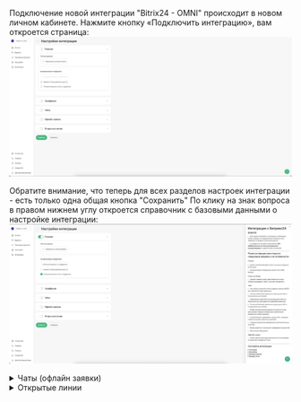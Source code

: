 Подключение новой интеграции "Bitrix24 - OMNI" происходит в новом личном кабинете.
Нажмите кнопку «Подключить интеграцию», вам откроется страница:
![](media/image1.png)

Обратите внимание, что теперь для всех разделов настроек интеграции - есть только одна общая кнопка "Сохранить"
По клику на знак вопроса в правом нижнем углу откроется справочник с базовыми данными о настройке интеграции:
![](media/image2.png)

[//]: # (Добавьте портал, с которым будете работать кликнув по кнопке "Добавить учетные данные".)

[//]: # (Если вы подключались ранее через Bitrix24, портал будет выбран автоматически. В примере ниже курсор наведен на созданный автоматически [comagic.bitrix24.ru]&#40;http://comagic.bitrix24.ru/&#41;:)

[//]: # ()
[//]: # (При добавлении или редактировании через «шестеренку», откроется контекстное меню:)

[//]: # ()
[//]: # (В поле «Название» задайте произвольное наименование портала, чтобы отличать его от других, если порталов будет несколько.)

[//]: # («Домен портала» - вставьте свой домен с «https://» и нажмите "Сохранить".)

[//]: # (Включите переключатель "Главная" и нажмите "Сохранить".)

[//]: # (![]&#40;media/image3.png&#41;)


[//]: # (Далее нужно будет выбрать в настройках телефонии, чатов, офлайн заявок или "Открытых линий" в каждом разделе ваш портал и "Сохранить".)

[//]: # (<details>)

[//]: # (<summary>Телефония</summary>)

[//]: # ()
[//]: # (# Настройки интеграции)

[//]: # (Далее рассмотрим доступный функционал новой телефонии. На рисунках ниже видны все настройки:)

[//]: # (![]&#40;media/image4.png&#41;)

[//]: # (![]&#40;media/image5.png&#41;)

[//]: # ()
[//]: # (#### Вы можете пользоваться Softohone как в веб-версии, так и использовать расширение Chrome для звонков, просто установив его в ваш браузер через магазин Google Chrome.)

[//]: # (## Настройка "Учетные данные")

[//]: # (В данном разделе, при клике на кнопку "Подключить учетную запись" вы подключаете ваш портал Bitrix24.)

[//]: # (![]&#40;media/image6.png&#41;)

[//]: # (При клике открывается окно на рисунке ниже, где вы можете указать ваш портал Bitrix24, например: https://your-portal-name.bitrix24.ru/ и в поле название указываете понятное вам наименование вашей интеграции:)

[//]: # (![]&#40;media/image7.png&#41;)

[//]: # (## Настройка "Основное")

[//]: # (### Раздел "Обработка звонков")

[//]: # (Рассмотрим ниже весь функционал раздела "Обработка звонков":)

[//]: # (![]&#40;media/image8.png&#41;)

[//]: # (#### "Использовать другую телефонию")

[//]: # (Данный функционал работает так, что мы переадресовываем звонки в другую телефонию, где уже есть интеграция с CRM. Например у клиента своя АТС, а вся обработка звонков и логика на их стороне. Из такой логики выходит, что мы не создаем сущности, а обновляем только те, что создала другая интеграция.)

[//]: # (![]&#40;media/image9.png&#41;)

[//]: # (Как будет работать, примеры:)

[//]: # ()
[//]: # (* У клиента уже есть существующая сделка и контакт, либо лид - при звонке если происходит любое изменение в сделке, то после этого мы обновляем доп. поля, но обновляем только в тех сущностях, в которых были произведены изменения во время звонка.)

[//]: # (* У клиента уже есть существующая сделка и контакт, либо лид - при звонке, если изменений не было никаких в сущностях - то ничего не обновляем.)

[//]: # (* Дело обновить не возможно и мы ничего с ним не делаем в этих кейсах.)

[//]: # (* Если у клиента сущностей нет вообще, то мы ничего не создаем, но события регистрируем.)

[//]: # (* В Bitrix24 есть поле: "ID первой коммуникации". Если это поле пустое в измененных сущностях, то мы его пробрасываем в сущность, то есть заполняем его последним полученным значением.)

[//]: # ( )
[//]: # (При включении данной функции, вся основная функциональность телефонии будет деактивирована, пример на картинке ниже:)

[//]: # (![]&#40;media/image10.png&#41;)

[//]: # (#### "Переадресация на персонального менеджера из CRM")

[//]: # (При включении данной функции начинает работать сценарий "переадресации на ПМ из CRM", который вы установите в настройках сценария вашего SIP клиента в старом ЛК.)

[//]: # (![]&#40;media/image11.png&#41;)

[//]: # (При выключении данной функции - "переадресация на ПМ из CRM" такой сценарий срабатывать не будет, и звонок клиента будет завершен.)

[//]: # (Все остальные сценарии переадресации будут работать при выключенной функции "переадресация на ПМ из CRM" в настройках новой интеграции.)

[//]: # (![]&#40;media/image12.png&#41;)

[//]: # (#### "Создавать лид/сделку для всех входящих звонков")

[//]: # (При включении этой функции на все входящие звонки будет создаваться лид, либо сделка/контакт/компания, в зависимости от режима CRM.)

[//]: # (![]&#40;media/image13.png&#41;)

[//]: # (При первичном входящем звонке - будет создаватьсялид, либо сделка/контакт/компания)

[//]: # (При повторном звонке будет создаваться лид, либо сделка/контакт/компания в случае если старые сущности в завершенном статусе.)

[//]: # (Дело при этом будет создаваться для пропущенных звонков всегда со статусом "Не выполненное", а для успешных звонков со статусом "Выполнено")

[//]: # (Если в сущности есть "не выполненное" дело, и далее происходит успешный входящий звонок, то "не выполненное" предыдущее дело получит статус "Обработано".)

[//]: # (#### "Создавать лид/сделку для всех исходящих звонков")

[//]: # (Данная настройка работает аналогично настройке выше: "Создавать лид/сделку для всех входящих звонков")

[//]: # (![]&#40;media/image14.png&#41;)

[//]: # (#### "Обновлять ответственного через")

[//]: # (В данной настройке можно регулировать промежуток времени, через который должны произойти смена ответственного в лиде, или сделке/контакте/компании. После того как мы меняем ответственного, сразу же добавляем дело уже с этим ответственным. То есть сначала создается сущность с ответственным по умолчанию, и далее, спустя выбранное время уже обновляем ответственного и добавляем дело.)

[//]: # (![]&#40;media/image15.png&#41;)

[//]: # (#### "Передавать виртуальные номера как источник обращения")

[//]: # (При включении данной настройки, передаем наш виртуальный номер в поле "Дополнительно об источнике" Bitrix24)

[//]: # (![]&#40;media/image16.png&#41;)

[//]: # (поле "Дополнительно об источнике" в Bitrix24:)

[//]: # (![]&#40;media/image17.png&#41;)

[//]: # (Примеры:)

[//]: # (* Входящий/исходящий потерянный/успешный звонок → в поле "Дополнительно об источнике" укажем номер виртуального номера на который звонили, либо с которого был исход)

[//]: # (* С трансфером входящий/исходящий потерянный/успешный → записываем в поле "Дополнительно об источнике" первый виртуальный номер, который принял звонок)

[//]: # (#### "Фильтровать звонки")

[//]: # (При включении этой опции можно настроить правила фильтрации входящих звонков.)

[//]: # (* По умолчанию все звонки пропускаются без фильтрации.)

[//]: # (* Если добавлено хотя бы одно условие, система будет обрабатывать только те звонки, которые ему соответствуют.)

[//]: # ()
[//]: # (Как использовать:)

[//]: # (1. Активируйте чек-бокс.)

[//]: # (2. Добавьте нужные условия &#40;например, номер телефона, тип звонка или источник&#41;.)

[//]: # (3. Только подходящие под условия звонки будут учитываться в дальнейшей обработке.)

[//]: # (![]&#40;media/image18.png&#41;)

[//]: # (ВНИМАНИЕ! У вас установлен один или несколько фильтров на входящие звонки из списка: "Сотрудник", "Выбранная посетителем группа" или "Последняя операция сценария":При данном фильтре вызов может быть зарегистрирован в Bitrix24 только после принятия звонка сотрудником, а значит пропущенные звонки не будут зарегистрированы в Bitrix24.)

[//]: # ()
[//]: # (Фильтрация содержит параметры, условия и значение. Для гибкой настройки фильтрации звонков их можно формировать по группам через логическое И / ИЛИ.)

[//]: # ()
[//]: # (Для входящих звонков есть параметры:)

[//]: # (1. Виртуальный номер)

[//]: # (2. Последняя операция сценария)

[//]: # (3. Сценарий ВАТС)

[//]: # (4. Выбранная посетителем группа)

[//]: # (5. Сотрудник)

[//]: # (6. Рекламная кампания)

[//]: # (7. Первая рекламная кампания)

[//]: # (8. Сайт)

[//]: # (9. Источник)

[//]: # ()
[//]: # (Условия:)

[//]: # ()
[//]: # (1. Включить - выбирая включить, вы обрабатываете все входящие звонки подпадающие под выбранные условия.)

[//]: # (2. Исключить - выбирая исключить, вы исключаете все входящие звонки подпадающие под выбранные условия.)

[//]: # (![]&#40;media/image19.png&#41;)

[//]: # ()
[//]: # (Для исходящих звонков есть параметры:)

[//]: # (1. Виртуальный номер)

[//]: # (2. Сотрудник)

[//]: # ( )
[//]: # (Условия:)

[//]: # (1. Включить - выбирая включить, вы обрабатываете все исходящие звонки подпадающие под выбранные условия.)

[//]: # (2. Исключить - выбирая исключить, вы исключаете все исходящие звонки подпадающие под выбранные условия.)

[//]: # (![]&#40;media/image20.png&#41;)

[//]: # ( )
[//]: # (### Раздел "Звонки по клику из CRM")

[//]: # ()
[//]: # (Данный функционал позволяет использовать звонки по клику на номер телефона из Bitrix24.)

[//]: # (* Чек-бокс "Использовать" - активирует функциональность интеграции, которая позволяет сотрудникам совершать исходящие звонки при клике на номер в личном кабинете Bitrix24. При выключении, поле "Номер для исходящего звонка по клику" и чек-бокс "Переопределять АОН для исходящих звонков" деактивируются автоматически.)

[//]: # (* Поле "Номер для исходящего звонка по клику" является обязательным при включении функции "Звонки по клику")

[//]: # (* Чек-бокс "Переопределять АОН для исходящих звонков" - для исходящих звонков по клику на номер отображать клиенту только выбранный номер в параметре "Номер для звонка по клику". Если чек-бокс выключен, то номер клиенту будет показан тот, что установлен в настройках SIP, либо в настройках приложения телефонии в Bitrix24.)

[//]: # (![]&#40;media/image21.png&#41;)

[//]: # (### Раздел "Обратный звонок")

[//]: # ()
[//]: # (При включении чек-бокса "Использовать" укажите номер телефона, на который будут поступать звонки от посетителей сайта при использовании обратной формы.)

[//]: # (Поле "Номер для исходящего звонка" обязательное, звонить на номер из настроек интеграции будет только в случае, если не смогли найти сотрудника сопоставленного, или если сотрудник без сипа.)

[//]: # (![]&#40;media/image22.png&#41;)

[//]: # ()
[//]: # (Настройка обратной формы в Bitrix24 находится в "Контакт-центре" → "Обратная форма":)

[//]: # (![]&#40;media/image23.png&#41;)

[//]: # (### Раздел "Запись разговора")

[//]: # ()
[//]: # (При активации "Передавать записи разговора" записи будут передаваться в Bitrix24. В зависимости от размера файла запись может загрузиться с задержкой после завершения звонка. При выключении - деактивируется чек-бокс ниже "Создавать дело и передавать записи, если настроены определенные фильтры")

[//]: # (При включении "Создавать дело и передавать записи, если настроены определенные фильтры" - в случае, если настроен один из фильтров: по операции сценария, фильтр по сотруднику - то дело и запись звонка будут передаваться в сущность в зависимости от данной настройки.)

[//]: # ()
[//]: # (Например:)

[//]: # (* Включить «передавать записи, если настроен фильтр по операции сценария» = если есть фильтр по сотруднику&#40;Включен&#41; и включена данная функция, то запись и дело в сущности создается. Если тоже самое только фильтр по сотруднику &#40;Исключен&#41;, то не создадим.)

[//]: # (* Выключена «передавать записи, если настроен фильтр по операции сценария» = есть фильтр по сотруднику&#40;Включен&#41;, то даже если включена «Передавать записи разговора» - то записи разговора и дела в сущности не будет. Если все тоже самое, но нет фильтра по сотруднику, то запись разговора передадим.)

[//]: # (![]&#40;media/image24.png&#41;)

[//]: # ()
[//]: # (### Радел "Открытые линии")

[//]: # (При включении «Добавлять сообщение о совершенном звонке сотруднику в чат» сообщение появляется в чате в Bitrix24 при успешном/неуспешном входящем звонке в Bitrix24, находится в уведомлениях, где видно чат по номеру по конкретному сотруднику.)

[//]: # (![]&#40;media/image25.png&#41;)

[//]: # (Пример отображения уведомления о звонке:)

[//]: # (![]&#40;media/image26.png&#41;)

[//]: # (## Настройка "Шаблоны")

[//]: # ()
[//]: # (![]&#40;media/image27.png&#41;)

[//]: # (Доступна гибкая настройка для входящих/исходящих вызовов с выбором отдельного шаблона для каждой сущности:)

[//]: # (![]&#40;media/image28.png&#41;)

[//]: # (При клике на кнопку + доступен выбор переменных для использования их в названии:)

[//]: # (![]&#40;media/image29.png&#41;)

[//]: # (Также можно настроить уже известный вам фильтр с логическими настройками И / ИЛИ и параметрами:)

[//]: # (![]&#40;media/image30.png&#41;)

[//]: # (При клике на кнопку с глазом можно посмотреть как будет выглядеть итоговый шаблон:)

[//]: # (![]&#40;media/image31.png&#41;)

[//]: # (Данные настройки не обязательные, и если не указаны шаблоны, то будет использоваться универсальный шаблон для каждой не заданной комбинации параметров.)

[//]: # ()
[//]: # (Для входящих:)

[//]: # (* "Входящий звонок на номер {{contact_phone_number}} из приложения {{app_name}}")

[//]: # ()
[//]: # (Для исходящих:)

[//]: # (* "Исходящий звонок на номер {{contact_phone_number}} из приложения {{app_name}}")

[//]: # (## Настройка "Воронки")

[//]: # (Поля с стадиями по умолчанию - то куда будут попадать все сущности при входящих/исходящих звонках.)

[//]: # (![]&#40;media/image32.png&#41;)

[//]: # (Далее идут поля для гибкой настройки воронок и стадий при входящих/исходящих звонках:)

[//]: # (При их добавлении, данные поля являются обязательными.)

[//]: # (![]&#40;media/image33.png&#41;)

[//]: # ()
[//]: # (При клике на круглую кнопку воронки откроются уже знакомые вам параметры и условия фильтрации:)

[//]: # (* При выборе параметра с условием "Включить" - для звонков подпадающих под условия фильтра будет выбрана воронка/стадия выбранная в этом фильтре. Все остальные звонки получат воронку/стадию по умолчанию.)

[//]: # (* При выборе параметра с условием "Исключить" - для звонков подпадающих под условия фильтра будет выбрана воронка/стадия по умолчанию. Все остальные звонки получат воронку/стадию выбранную в фильтре.)

[//]: # (![]&#40;media/image34.png&#41;)

[//]: # ()
[//]: # (## Настройка "Ответственные")

[//]: # (Для данного раздела поля с ответственными по умолчанию - обязательные.)

[//]: # (В поле для исходящих звонков указан ответственный по умолчанию, в случае, если ответственный не найден в системе.)

[//]: # (В поле для входящих звонков указан сотрудник, который будет назначен ответственным за сущность в случае пропущенного входящего звонка.)

[//]: # (![]&#40;media/image35.png&#41;)

[//]: # (Для входящих звонков доступна гибкая настройка установки ответственных с применением фильтрации:)

[//]: # (![]&#40;media/image36.png&#41;)

[//]: # ()
[//]: # (Рассмотрим примеры, когда звонок первичный:)

[//]: # (* Исходящий, сотрудник не найден = в лид и в дело ставим ответственного по умолчанию, указанного в настройках интеграции.)

[//]: # (* Исходящий, если сотрудник найден = в лиде и в деле ответственный тот кто делает исходящий звонок.)

[//]: # (* Входящий пропущенный &#40;без фильтров&#41; = за лид и дело ответственный тот, кто в поле по умолчанию.)

[//]: # (* Входящий успешный = за лид и дело ответственный тот, кто принял звонок, и в зависимости от настроек первый или последний разговаривающий.)

[//]: # (* Входящий звонок &#40;с фильтром&#41; или пропущенный входящий на номер из фильтра = если звонок первичный, то создаем сущность и дело на того, кто указан в фильтре. Если есть старая сущность, то ставим на пропущенный входящий в дело того кто ответственный в старой сущности, тк есть приоритеты: самое важное - старая сущность, далее сотрудник которому звонят, потом смотрим фильтры, потом по умолчанию. Но если кто-то ответил на повторный звонок, то ставим того ответственного за дело того, кто ответил лиду.)

[//]: # ( )
[//]: # (Рассмотрим примеры, когда звонок повторный:)

[//]: # (* Входящий с фильтром + повторный пропущенный входящий на номер из фильтра = т.к. есть старый лид, а у него приоритет, поэтому дело ставится на того, кто в старом лиде ответственный.)

[//]: # (* Входящий с фильтром + повторный пропущенный входящий на номер из НЕ фильтра = тк есть старый лид, а у него приоритет, поэтому дело ставится на того кто в старом лиде ответственный.)

[//]: # (* Входящий с фильтром + пропущенный входящий на другой номер из фильтра = тк есть старый лид, а у него приоритет, поэтому дело ставится на того кто в старом лиде ответственный.)

[//]: # (* Входящий с фильтром + успешный повторный входящий на номер из фильтра = ответственный  в сущности и в деле тот кто принял звонок. Если повторный звонок - то на том кто разговаривал последний/первый в зависимости от настроек)

[//]: # ( )
[//]: # (Также, существует приоритеность выставления ответственных по сортировке "Контакт" - "Компания" - "ЛИД"/"Сделка", где Контакт имеет наивысший приоритет:)

[//]: # (* Есть Контакт, Компания и Сделка = берем ответственного с Контакта, если сделка закрыта то создаем новую сделку на того кто в контакте, не смотря на то что звонили на другого сотрудника.)

[//]: # (* Есть Компания и Сделка = берем ответственного с Компании если звонок пропущенный. Если успешный то ставим того кто говорил.)

[//]: # (* Есть только Сделка = берем ответственного со сделки.)

[//]: # (* Есть Сделка и Контакт = берем с контакта при пропущенном, создается дело в контакте и в сделке. При успешном тот кто разговаривал.)

[//]: # (* Есть Лид, контакт, Сделка и Компания = берем в дело ответственного из контакта и ставим на пропущенный в дело его. При успешном ответственный тот, кто говорил.)

[//]: # (* Есть Лид и Контакт = берем ответственного с контакта, в деле ответственный тот кто в контакте, если звонок был неудачный. Если звонок успешный, то в деле у нас ответственный тот, кто разговаривал в зависимости от настроек первый/последний.)

[//]: # (* Есть Лид = берем с лида ответственного и ставим его в новую сделку. В дело же ставим того кто разговаривал, либо если звонок неуспешный то ставим того же, кто стоит в лиде.)

[//]: # ()
[//]: # (## Настройка "Доп. поля")

[//]: # (Передавайте параметры обращения в карточку лида, сделки или контакта. Такими параметрами могут быть: источник звонка, название рекламной кампании и многое другое. Для этого укажите название полей из Bitrix24 и какие параметры коммуникации вы хотели бы передавать.)

[//]: # ()
[//]: # (В списке доступных полей отображаются только поля с типом «Текст».)

[//]: # (* Если переключатель "Обновлять всегда" выключен, то поля будут заполняться только при автоматическом создании "Лида".)

[//]: # (* Если "Обновлять всегда" включен, то данные будут обновляться в первой найденной сущности по приоритету "Контакт", "Компания", "Лид".)

[//]: # (![]&#40;media/image37.png&#41;)

[//]: # (# Сценарии звонков)

[//]: # (Для работы доступны все сценарии звонков, которые вы можете настроить в старом ЛК "Виртуальная АТС" → "Сценарии":)

[//]: # (![]&#40;media/image38.png&#41;![]&#40;media/image39.png&#41;![]&#40;media/image40.png&#41;)

[//]: # (# Проблемы с которыми вы можете столкнуться и как их решить)

[//]: # ()
[//]: # (1. Если при звонках не создаются сущности, проверьте настройки интеграции по созданию сущностей и фильтры &#40;возможно стоит исключающий фильтр для определенных звонков&#41;:)

[//]: # (Также убедитесь, что установлены ответственные по умолчанию в настройках интеграции)

[//]: # (![]&#40;media/image41.png&#41;)

[//]: # (2. Если создаются дубли сущностей, стоит проверить настройку в вашем Bitrix24 если включена, то выключить:)

[//]: # (![]&#40;media/image42.png&#41;)

[//]: # (3. Если поля с ответственными или воронки пустые, то выполните синхронизацию сотрудников вручную нажав кнопку "Синхронизировать сотрудников", а в случае с воронками, попробуйте обновить авторизацию нажав круглую стрелочку:)

[//]: # (![]&#40;media/image43.png&#41;)

[//]: # ()
[//]: # (</details>)

<details>
<summary>Чаты (офлайн заявки)</summary>

# Настройки чатов

Добавьте портал, с которым будете работать кликнув по кнопке "Добавить учетные данные".
Если вы подключались ранее через Б24, портал будет выбран автоматически. В примере ниже курсор наведен на созданный автоматически [comagic.bitrix24.ru](http://comagic.bitrix24.ru):

При добавлении или редактировании через «шестеренку», откроется контекстное меню:

В поле «Название» задайте произвольное наименование портала, чтобы отличать его от других, если порталов будет несколько.
«Домен портала» - вставьте свой домен с «https://» и нажмите "Сохранить".
Включите переключатель "Главная" и нажмите "Сохранить".
![](media_chats/image1.png)

Чуть позже нужно будет выполнить аналогичное действие в настройках чатов, офлайн заявок или "Открытых линий"(если работаете с ними) чтобы все компоненты заработали.
На вкладке "Чаты" и "Офлайн заявки" выберите нужный аккаунт, включите переключатель, и переходите к настройке:
![](media_chats/image2.png)![](media_chats/image3.png)

## Синхронизация сотрудников

Доступный функционал:
1. Ручная синхронизация по кнопке - при нажатии около 5 минут происходит синхронизация сотрудников
2. Чек-бокс "Импорт статусов" - при включении, один раз в 20 минут будет проверять и обновлять статусы синхронизированных сотрудников в личном кабинете.
3. Чек-бокс "Синхронизация всех сотрудников" - при включении, синхронизация будет происходить раз в 24ч автоматически. Вы можете выбрать конкретных сотрудников в поле "Список сотрудников для синхронизации", которые будут синхронизированы для этой интеграции. Если ничего не выбрано - будут синхронизированы все сотрудники.
![](media_chats/image4.png)
# Настройка создания сущностей в Б24

Включите настройку «Создавать Лиды/Сделки/Контакты»:
![](media_chats/image5.png)

## Каналы чатов

Поле «Каналы чатов»  отвечает за то, какие каналы будет обрабатывать интеграция. К примеру, нам не нужен канал Telegram, но нужен WhatsApp. Тогда мы выберем нужный нам канал, а тот, который не хотим передавать в Б24, не станем отмечать:
![](media_chats/image6.png)

Для коммуникации с клиентом поддерживаются следующие каналы:
* Whatsapp
* Telegram bot
* Telegram privat
* WABA
* Avito
* Vk
* Email
* Web chat
* SMS

## Ответственные
Выберите ответственного по умолчанию и при желании, настройте фильтр ответственных по условиям.
Пример:
Пример: Если в «Фильтре ответственных за чаты» выбраны условия фильтрации по сайту, то приходящие с выбранного сайта запросы от клиентов будут назначены на ответственного, указанного в блоке фильтра, а не ответственного по умолчанию. Запросы с других сайтов будут назначены на ответственного по умолчанию.

## Создание сущностей

Выберите, какие сущности создавать при первичных и повторных обращениях. Чаты привязываются к Лидам и Сделкам в Б24, поэтому для первичных обращений нужно обязательно выбрать что создавать при первичном обращении.
Для повторных обращений можно выбрать: как просто «Дело» или ничего не выбирать при повторном обращении, тогда повторные чаты попадут в первую найденную сущность, которая связана с коммуникацией.
 «Приоритет добавления комментариев» нужен для того, чтобы сотрудник мог определиться, в какую сущность ему надо передать чаты повторных обращений. Активируется, если при повторном обращении ничего не выбрать или выбрать только Дело.
Пример:

Клиент хочет подгружать чаты только при повторных обращениях, так как переезжает в UIS из другого сервиса. Ему важно продолжать работать со старыми сущностями и не плодить дубли. В настройках повторных обращений он ничего не выбрал.
По его бизнес-логике, ему нужно в первую очередь добавлять комментарии в сделку, так как лиды он использует как «мусорную» сущность для поступающих заявок, а потом сортирует их по воронкам в сделках. В этом случае, клиенту нужно выставить в настройках приоритет «В сделки». Тогда мы будем в первую очередь искать сделки и добавлять туда комментарий. Если сделка будет не найдена – будем искать Лид → Контакт/Компанию. Если ничего не найдем, значит это первичное обращение, которое отработаем по соответствующей логике из настроек.
Если же клиент выбрал «В оба», то мы найдем связанную Сделку и Лид, а затем добавим комментарий с чатом в обе сущности. Важно помнить, что это актуально для самой «свежей» сделки и лида. Если у клиента много сделок и лидов с одним и тем же клиентом, то мы не будем понимать, куда положить чат.

## Распределение по воронкам

В разделе "Воронки" можно гибко настроить, куда будут попадать первичные/повторные сущности в Б24. Для повторных обращений находится точно такая же форма как и для первичных.
* При выборе в "Основном" разделе создание только Лида - будет активно только поле "Стадия лида по умолчанию" в разделе "Воронки"
* При выборе в "Основном" разделе создание только Сделок - будут активны только поля "Воронка сделки\*" и "Стадия сделки по-умолчанию\*" в разделе "Воронки"
* При выборе в "Основном" разделе создание Лида + Сделки - будут активны все поля в разделе "Воронки"
![](media_chats/image7.png)
«Фильтр воронок чатов для первичного/повторного обращения» необходим для распределения обращений по воронкам. Нажмите «Добавить» и выберите, на какой стадии должен появляться лид, и в какой воронке и стадии окажется сделка, если запрос соответствует условиям:
![](media_chats/image8.png)
Нажмите на иконку воронки слева от поля и в открывшемся окне, выберите вариант «И». У вас появятся поля с различными параметрами для гибкой фильтрации входящих обращений:
![](media_chats/image9.png)
В поле «Параметр» выберите параметры фильтрации входящих чатов:

Если канал имеет условие "Разрешен", то для всех запросов с этого канала создаваемые Лиды и Сделки будут иметь Стадию/Воронку/Этап, указанную в этом фильтре. Чаты из других каналов попадут в Стадию/Воронку/Этап по умолчанию, которые вы выберите здесь:

Если канал имеет условие "Запрещен", то для чатов с этого канала создаваемые Лиды/Сделки будут иметь Стадию/Воронку/Этап, указанную по умолчанию.
Аналогична настройка и для повторных обращений.
Начало чата: сообщения чата будут подгружаться в комментарий Лида/Сделки в режиме онлайн.
Завершение чата: переписка будет подгружена в Лид/Сделку после завершения диалога.
![](media_chats/image10.png)
Отправить уведомления о создании лида или сделки: отправляет уведомление в специальное окно Б24, в котором будет содержаться ссылка на созданные сущности. Уведомление создается исключительно на созданную сущность, а не новое сообщение по причинам лимитов API запросов в Б24 (не хотим отправить клиента в блок Б24) и ряду иных соображений технического характера.
![](media_chats/image11.png)
Дополнительно сохранять комментарии в контакт/компанию: включите, если хотите дублировать комментарии с чатами в найденный контакт/компанию.
![](media_chats/image12.png)
Если нужно добавлять комментарии в уже закрытые лиды и сделки, включите настройку «Добавлять данные к закрытым лидам/сделкам»:
![](media_chats/image13.png)
Если у вас много открытых и закрытых Лидов/Сделок, то комментарий с чатом попадет в последние активные сделки.
Если все Лиды/Сделки закрыты, и нет условий для создания Лида/Сделки, то комментарий с чатом попадет в последний закрытый Лид/Сделку.
Важно!
Интеграция с офлайн заявками настраивается так же, как и с чатами.

# Остальные настройки
В разделе "Фильтры" можно фильтровать передачу чатов и заявок.
![](media_chats/image14.png)
В этой настройке тоже используется принцип Разрешения/Запрета, который влияет на создание Лидов/Сделок в Б24.
![](media_chats/image15.png)

## Шаблоны названий сущностей
Настройка для выбора названий для создаваемой сущности. Через кнопку "+" доступны переменные, которые будут использоваться в создаваемых сущностях Б24.
Кнопка с глазом покажет как это будет выглядеть в конечном результате.
А кнопка круглой стрелочкой вернет последний сохраненный вами шаблон в поле.
![](media_chats/image16.png)
Задайте названия для создаваемых в Б24 сущностей с использованием нужных параметров.
Пример:
Пример: На данном скриншоте, мы выбрали тип события «Чат». В шаблон добавили текст и параметры «Тип канала чата»:
![](media_chats/image17.png)

## Сопоставление полей
В разделе "Доп.поля" есть возможность прокидывать необходимые вам поля в сущности Б24. Нажмите кнопку "Добавить", чтобы появились поля для сопоставления:
![](media_chats/image18.png)
При клике на "**Поле Битрикс24\***" откроется древовидная структура доп. полей, в которой: lead - лид, deal - сделка, company - компания, contact - контакт. При клике на "+" в одном из разделов, откроется список с доступными полями в Б24:
![](media_chats/image19.png)
В поле "Поле DataAPI\*" будет весь доступный список для выбора:
![](media_chats/image20.png)

# Сценарии распределения чатов
Чтобы сущности в Б24 не дублировались, для онлайн-чата на сайте [настройте сценарий](https://docs.uiscom.ru/pages/viewpage.action?pageId=154722857) с операцией "Форма сбора контактов":

# Создавать сущности, если нет контактных данных
Доступна функция: "Создавать сущности, если нет контактных данных".
При ее включении: все обращения в чат, где клиент не отправил своих контактных данных - будет создавать лид/сделку с чатом обращения, но не будет создан контакт, тк контактных данных нет.
Стоит обратить внимание, что в таком случае: в  связи с тем, что поиск лидов без контактных данных невозможен - каждое обращение без контактных данных будет считаться первичным! Это значит что каждое новое обращение в новый чат - будет создавать сущность лида в Б24!
![](media_chats/image21.png)
# Работа с фреймом РМО внутри Б24:
Важно!
Фрейм рабочего окна внутри Б24 на данный момент работает только для клиентов UIS, если у клиента подразделение Comagic, то фрейм у него сейчас работать не будет!
Обратите внимание: при работе в десктопном приложении Bitrix24 нет гарантий корректной работы фрейма чатов
Помимо возможности создавать лиды и контакты, а также прокидывать переписку в Б24 новая интеграция позволяет внутри Б24 работать в интерфейсе нашего рабочего места оператора

## Как вызвать интерфейс РМО внутри Б24
Приложение позволяет вести переписку в чатах внутри окна Б24, виджет расширения дает возможность работать как со всем списком чатов, вызвав фрейм по кнопке приложения из левого меню по кнопке "UIS Чаты" :
![](media_chats/image22.png)
А также общаться внутри контакта или сделки , открыв сразу чат с конкретным клиентом:
![](media_chats/image23.png)
Если ранее переписки с данным клиентом не было,  то можно будет инициировать чат с ним по кнопке "Написать новому клиенту" :
![](media_chats/image24.png)

## В чем преимущества использования нашего расширения перед возможностью переписываться в открытых линиях или внутри сделки:
1. Расширение позволяет управлять распределением чатов внутри Б24, в то время как во встроенных инструментах логика распределения «Все видят все»
2. Расширение позволяет вести исходящую коммуникацию по никнейму в телеграмм , а также в канале Email, в то время как встроенные инструменты позволяют делать исход только по номеру телефона
3. Расширение позволяет гибко работать с шаблонами, создавая как персональные шаблоны для конкретного сотрудника, так и общие для всех сотрудников
4. Расширение позволяет использовать все дополнительные инструменты нашего РМО, такие как: **Отложенные сообщения, Расширенная карточка контакта с возможностью тегирования чатов, Отправка голосовых сообщений, Видеть аватарки клиентов при общении с ними в чатах**
5. Возможность работать с персональными каналами сотрудника или группы
6. Работать с «чужими чатами», те контролировать и управлять чатами сотрудников своей группы

# Проблемы, с которыми вы можете столкнуться
1.     В некоторых случаях у клиента может не отобразиться список сотрудников в назначении ответственных. Тут будет пусто.
![](media_chats/image25.png)
В таком случае, проблема была при повторной синхронизации аккаунта. Нужно промотать настройки в самый верх и нажать на колесико, как на скриншоте ниже:
![](media_chats/image26.png)
Всплывет окно, которое подтвердит успех. Ждем несколько секунд и закрываем его, если оно само не закрылось
![](media_chats/image27.png)
2.     Если по какой-то причине, чат есть в Б24, но его нет в РМО, то в 100% случаев проблема в правах сотрудника. Мы не можем передавать чаты, если их нет в РМО. Но если чаты есть в РМО, но нет в Б24, то надо внимательно посмотреть на настройки и понять, что привело к проблеме
3.     Если в чат не пробросилось несколько последних сообщений – они появятся чуть позже при отправке следующего. Отправка будет проведена в следующий раз, когда надо будет передать новое сообщение. При закрытии чата в РМО, данные передадутся гарантированно.
</details>
<details>
<summary>Открытые линии</summary>

# Интеграция с "Открытыми линиями"

# Термины
* ЛК (Личный кабинет) - ваш личный кабинет UIS в котором реализована настройка для коммуникации с клиентами.
* ОЛ (Открытые линии) - открытые линии в Битрикс24, которые собирают сообщения со всех каналов, распределяют их по очереди, маршрутизируют между сотрудниками и все это в режиме реального времени.
* Б24 / Bitrix24 - ваша CRM система или портал для обработки лидов и сделок, и обработки входящей коммуникации.

Обратите внимание: клиенты на проекте Comagic на данный момент не могут работать с интеграциями amocrm и Bitrix24

# Подключение "Открытых линий" в личном кабинете

Для подключения "Открытых линий" в личном кабинете, авторизуйтесь в ЛК и откройте раздел "Интеграции".
В блоке "CRM" у вас будет кнопка "Bitrix24 - OMNI", нажмите на нее. Далее она окажется у вас в разделе подключенных как на скриншоте ниже.

![](media_chats/image28.png)
После клика на "Bitrix24 - OMNI" откроется окно с подключением портала Битрикс24 если он не был подключен у вас ранее, то нажмите кнопку "Подключить интеграцию". Откроется страница ниже:

В разделе "Главная" включите переключатель "Главная" в поле "Аккаунт" выберите аккаунт Битрикс24 или добавьте новый, если это ваше первое подключение интеграции. Нажмите кнопку "Сохранить".
![](media_chats/image29.png)

В разделе "Открытые линии" включите их, выберите ваш портал и нажмите кнопку "Сохранить".
![](media_chats/image30.png)

Обратите внимание:
* При включении "Открытых Линий" в настройках интеграции → Чаты автоматически НЕ выключаются.
* И при выключении "Открытых Линий" в настройках интеграции → обратно чаты НЕвключаются.

Не забывайте включать/выключать "Чаты" при использовании или отключении "Открытых Линий"
Также, для корректной работы "Открытых линий" необходимо дать права на "Чаты и заявки" сотруднику в старом ЛК. Без данной настройки "Открытые линии" работать не будут, сообщения, которые будет писать оператор из "Открытых линий" в Битрикс24 - отправлены клиенту не будут.
Данная настройка находится в старом ЛК в разделе "Сотрудники". Необходимо найти вашего сотрудника, который будет использовать "Открытые линии", и дать ему права на чаты, включив переключатель "Чаты и заявки".
![](media_chats/image31.png)

## Настройка "Доп поля" в "Открытых линиях"
Также, в настройках "Открытых линий" появились доп поля. Где вы можете сопоставлять поля из Bitrix24 с нашими полями, которые мы получаем из Dataapi.

Что касается UTM-меток, все метки попадают в поле Б24 "UTM-метки" при такой настройке (выделено красным):
![](media_chats/image32.png)

В Б24 это выглядит так:
![](media_chats/image33.png)

Если у вас будет выключен чек-бокс "Обновлять всегда", то поле будет заполняться в Б24 только при создании новой сущности.
Если у вас будет включен чек-бокс "Обновлять всегда", то поле будет обновляться в Б24 всегда, при получении новых данных по выбранному в настройках полю.
Немного о поле "ID первой коммуникации" в Б24. По умолчанию всегда заполняется значением = chat:{chat_id}. Не меняется в уже существующей сущности. Если же сущность была завершена, и создана новая, то в новой сущности будет новое значение chat:{chat_id}, при этом в контакте значение chat:{chat_id} останется первым полученным, как в первой созданной сущности.

# Подключение "Открытых линий" в Битрикс24
Для создания "Открытых линий" перейдите в → "Интеграции" → "Контакт-центр" → нажать на приложение "OMNI"

Вам откроется окно, где необходимо создать "Открытую линию", либо выбрать уже существующую, если ранее уже была такая создана и вам нужна именно она.

Далее нажмите кнопку "Подключить" вам откроется окно:

Выберите нужный канал в поле "Активные каналы" и нажмите "Отправить".
С подключением каналов в Личном кабинете можно ознакомиться тут:  [Подключение каналов текстовых коммуникаций](file:////pages/viewpage.action%3fpageId=164961126)
После отправки вы увидите сообщение что линия успешно подключена:

Далее уже с помощью кнопки "Настроить" можно перейти к настройкам "Открытой линии".
Обратите внимание: если у вас при подключении канала в "Открытых линиях" в Битрикс24 была одновременно открыта страница с настройками интеграции, то по возвращению, у вас будет показано уведомление:

Прежде чем продолжать менять настройки в личном кабинете, следуйте совету и обновите страницу интеграции. Это необходимо для корректной работы "Открытых линий".
Также может быть полезна инструкция по "Открытым линиям" от Битрикс24:  [https://helpdesk.bitrix24.ru/open/2448369/](https://helpdesk.bitrix24.ru/open/2448369/)

# Отключение и изменение канала в "Открытой линии" в Битрикс24
Для отключения "Открытой линии" нажмите кнопку "Отключить"
Для изменения канала коммуникации в текущей "Открытой линии" нажмите кнопку "Изменить"

Вам откроется уже знакомое окно с каналом коммуникации, нажмите на поле "Активные каналы", выберите нужный и нажмите "Отправить"

# Особенности в работе с "Открытыми линиями"
* Одной ОЛ доступен к подключению - один канал коммуникации.
* Несколько ОЛ с разными каналами на одном портале Bitrix24, создает по каждому источнику сделки/лиды/контакты, дублей нет, чаты у них разные.
* Одинаковые каналы на несколько ОЛ - не дает поставить одинаковые каналы, если видит что канал дублируется в ОЛ то удаляет из других каналов этот повтор, и оставляет его только в одной ОЛ - что позволяет корректно работать ОЛ
* Возможность работать ОЛ с каналами: доступны все каналы, кроме sms, Яндекс, и оффлайн заявки с ними ОЛ тоже не работает, т.е. если клиент оставит оффлайн заявку на сайте то в чата ОЛ ее не будет.
* Если чат в ОЛ не принят оператором, т.е. он находится в статусе "новый" в ОЛ - то все исходящие из РМО и фрейма не будут отображены в ОЛ, тк пока чат не принят оператором, он никому не принадлежит, оператор должен принять чат и тогда все последующие исходящие из РМО / iframe сообщения будут отображаться в чате ОЛ.
* Если в РМО чат с клиентом не закрыт, а сущность, например, удалили в Bitrix24, то пока чат будет открыт в РМО, сущность создаваться не будет. Для такого кейса, если вы удаляете сущности в вашем Б24, то для корректной работы рекомендуем добавлять авто-завершение чата на стороне РМО. Имеет смысл использовать авто-завершение только если вы используете только ОЛ, без iframe чатов.

# Подключение "Открытых линий" и iframe чатов в Bitrix24
Для совместного использования интеграции "Открытых линий" с "Чатами UIS" в Bitrix24 в настройках интеграции ЛК вам необходимо включить данные настройки (выделены красным на скриншоте ниже):

После включения данных настроек, на вашем портале появится возможность открыть iframe чатов:

Не забудьте включить на вашем портале Bitrix24 и "Открытые линии", они находятся в Контакт-центре и называются "OMNI":

При включении iframe чатов в настройках интеграции и ОЛ в Bitrix24, происходит автоматическое отключение каналов из настройки чатов, после обновления кред интеграции. Например: в ОЛ подключили канал "Матрикс", в настройках интеграции удалится подписка на данный канал:
Подключили в ОЛ:

Автоматически выключилось в настройках чатов. Здесь автоматически выключили данный канал в списке:
На данном скриншоте включена настройка "Создавать Лиды/Сделки/Контакты" исключительно для проверки, что канал подключенный к ОЛ выключился в настройке. Данную настройку включать и сохранять при совместном использовании ОЛ и iframe чатов - НЕ НУЖНО
****
## Как совместно работают "Открытые линии" и iframe чатов
Если вы всё корректно подключили, то на вашем портале Б24 будет отображаться вкладка "UIS Чаты" в боковом меню слева и внутри лидов/сделок:

Вам необходимо как обычно авторизоваться там для дальнейшего использования чатов совместно с "Открытыми Линиями".
Вся коммуникация будет попадать по-прежнему на ваш портал Б24, но созданием лидов теперь будет управлять функционал "Открытых линий", настройки находятся тут. В зависимости от настроек будут созданы лиды либо сделки, итд. Данный функционал полностью под ответственностью Б24:

С нашей стороны будет также происходить создание чатов внутри РМО / iframe, завершение и принятие чатов также происходит стандартно через интерфейс РМО.
Но также функция принятия/завершения чата есть и в чатах "Открытых линий", таким образом принятие/завершение чата в ОЛ не провоцирует принятия/завершения чатов в РМО / iframe. То есть если вы приняли и завершили чат в ОЛ - то чат в  РМО / iframe по прежнему останется "В новых" или "В работе" в РМО. Но, это также не повлияет на повторную коммуникацию с тем же или новым клиентом, и при его повторном обращении будет все равно создан новый чат в ОЛ или будет создан новый чат в РМО, если вы его там завершали.
В работе с ОЛ доступна работа с Роботами в Б24. Сообщения уходят клиенту, и также они видны в чатах в РМО.


### Входящая коммуникация в "Открытые Линии"
1. Если произошел первый контакт с пользователем, и вы получили первое входящее сообщение от него то будет создан новый чат в ОЛ, также будет создан новый чат в РМО в разделе "В новых", при ответах из РМО/iframe и ОЛ все сообщения видны в ОЛ чате и у клиента. Также будет создана сделка/лид от ОЛ, в зависимости от ваших настроек "Открытых линий" внутри Б24.
Обратите внимание, если вы отвечаете на входящее клиента из РМО или iframe, а данный чат в ОЛ у вас не принят вашим оператором, то данные сообщения в чате ОЛ отображаться не будут, но клиенту уйдут корректно.
Чтобы все исходящие сообщения были видно и в чатах ОЛ - необходимо принять данный чат в Б24 в ОЛ.
2. Если у вас идет повторная коммуникация с клиентом и чат в РМО или iframe был ранее закрыт, а в ОЛ нет, то в данном случае всё равно будет создан новый чат в ОЛ.
Чтобы не дублировать чаты с клиентом в ОЛ, советуем не закрывать данные чаты в РМО или iframe, тогда вся коммуникация будет происходить в рамках одного чата в ОЛ, а при закрытии его в ОЛ - будет создаваться там новый.
3. Если у вас идет повторная коммуникация с клиентом и чат в РМО или iframe был НЕ был ранее закрыт, а в ОЛ закрыт, то в данном случае также будет создан новый чат в ОЛ.
4. Если у вас идет повторная коммуникация с клиентом и чат в РМО или iframe не закрыт, и в ОЛ также старый чат, то вся коммуникация будет проходить только в этих чатах, новые создаваться не будут.
5. Ситуация когда клиент оставил заявку и была уже создана сделка → тут при создании оператором нового чата по номеру из РМО или iframe будет создан чат в ОЛ, дубль сущности создан не будет, в чате по заявке появится комментарий с новым чатом в ОЛ.****

### Исходящая коммуникация из "Открытых Линий"
1. Первый исход из "Открытых Линий" не предусмотрен, но есть возможность сделать первый исход из iframe или РМО. В таком случае будет создана сущность в зависимости от настроек внутри ОЛ, создастся чат в РМО в разделе "В работе", и будет создан пустой чат в "Открытых линиях", в нем не будет исходящего сообщения оператора, так как у нас не присваивается чат сразу ответственному и оператор должен принять чат в ОЛ, чтобы последующие сообщения из iframe или РМО были отображены в чате ОЛ.
2. При наличии закрытого чата в РМО у клиента либо при его отсутствии и наличии старого открытого чата в ОЛ → при исходящем сообщении из старого чата в ОЛ → будет создан чат "В работе" в РМО.
3. Если же при таких же условиях что и в пункте 2, новый исход будет выполнен не из старого чата ОЛ, а из iframe или РМО в новый чат клиенту → то тогда будет создан новый чат в ОЛ, будет создан чат "В работе" в РМО, но сообщение этого исхода не будет в чате ОЛ. Также дубля сущности не будет.
</details>

